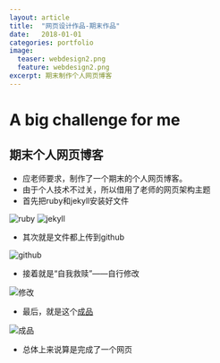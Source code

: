 ```yaml
---
layout: article
title:  "网页设计作品-期末作品"
date:   2018-01-01
categories: portfolio
image:
  teaser: webdesign2.png
  feature: webdesign2.png
excerpt: 期末制作个人网页博客
---
```


# A big challenge for me 

## 期末个人网页博客

- 应老师要求，制作了一个期末的个人网页博客。
- 由于个人技术不过关，所以借用了老师的网页架构主题
- 首先把ruby和jekyll安装好文件

![ruby](https://luo00789.github.io/images/gembox.png)
![jekyll](https://luo00789.github.io/images/Jekyll_skinny_bones.jpg)

- 其次就是文件都上传到github

![github](https://luo00789.github.io/images/github.png)

- 接着就是“自我救赎”——自行修改

![修改](https://luo00789.github.io/images/github-Jekyll-err.jpg)

- 最后，就是这个[成品](https://luo00789.github.io/)

![成品](https://luo00789.github.io/images/webdesign2.png)

- 总体上来说算是完成了一个网页

